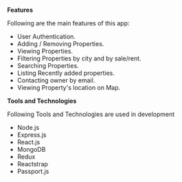 **Features**

Following are the main features of this app:

* User Authentication.
* Adding / Removing Properties.
* Viewing Properties.
* Filtering Properties by city and by sale/rent.
* Searching Properties.
* Listing Recently added properties.
* Contacting owner by email.
* Viewing Property's location on Map.

**Tools and Technologies**

Following Tools and Technologies are used in development

* Node.js
* Express.js
* React.js
* MongoDB
* Redux
* Reactstrap
* Passport.js

